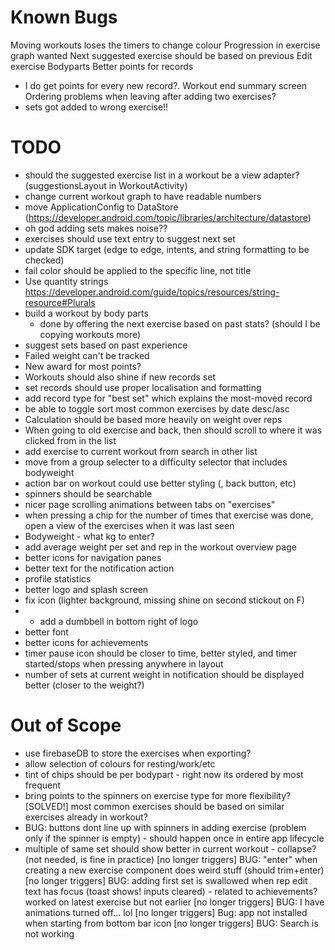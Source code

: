 # Known Bugs
Moving workouts loses the timers to change colour
Progression in exercise graph wanted
Next suggested exercise should be based on previous
Edit exercise Bodyparts
Better points for records
- I do get points for every new record?.
  Workout end summary screen
Ordering problems when leaving after adding two exercises?
- sets got added to wrong exercise!!

# TODO
- should the suggested exercise list in a workout be a view adapter? (suggestionsLayout in WorkoutActivity)
- change current workout graph to have readable numbers
- move ApplicationConfig to DataStore (https://developer.android.com/topic/libraries/architecture/datastore)
- oh god adding sets makes noise??
- exercises should use text entry to suggest next set
- update SDK target (edge to edge, intents, and string formatting to be checked)
- fail color should be applied to the specific line, not title
- Use quantity strings https://developer.android.com/guide/topics/resources/string-resource#Plurals
- build a workout by body parts
    - done by offering the next exercise based on past stats? (should I be copying workouts more)
- suggest sets based on past experience
- Failed weight can't be tracked
- New award for most points?
- Workouts should also shine if new records set
- set records should use proper localisation and formatting
- add record type for "best set" which explains the most-moved record
- be able to toggle sort most common exercises by date desc/asc
- Calculation should be based more heavily on weight over reps
- When going to old exercise and back, then should scroll to where it was clicked from in the list
- add exercise to current workout from search in other list
- move from a group selecter to a difficulty selector that includes bodyweight
- action bar on workout could use better styling (, back button, etc)
- spinners should be searchable
- nicer page scrolling animations between tabs on "exercises"
- when pressing a chip for the number of times that exercise was done, open a view of the exercises when it was last seen
- Bodyweight - what kg to enter?
- add average weight per set and rep in the workout overview page
- better icons for navigation panes
- better text for the notification action
- profile statistics
- better logo and splash screen
- fix icon (lighter background, missing shine on second stickout on F)
- - add a dumbbell in bottom right of logo
- better font
- better icons for achievements
- timer pause icon should be closer to time, better styled, and timer started/stops when pressing anywhere in layout
- number of sets at current weight in notification should be displayed better (closer to the weight?)


# Out of Scope
- use firebaseDB to store the exercises when exporting?
- allow selection of colours for resting/work/etc
- tint of chips should be per bodypart - right now its ordered by most frequent
- bring points to the spinners on exercise type for more flexibility?
[SOLVED!] most common exercises should be based on similar exercises already in workout?
- BUG: buttons dont line up with spinners in adding exercise (problem only if the spinner is empty) - should happen once in entire app lifecycle
- multiple of same set should show better in current workout - collapse? (not needed, is fine in practice)
[no longer triggers] BUG: "enter" when creating a new exercise component does weird stuff (should trim+enter)
[no longer triggers] BUG: adding first set is swallowed when rep edit text has focus (toast shows! inputs cleared) - related to achievements? worked on latest exercise but not earlier
[no longer triggers] BUG: I have animations turned off... lol
[no longer triggers] Bug: app not installed when starting from bottom bar icon
[no longer triggers] BUG: Search is not working